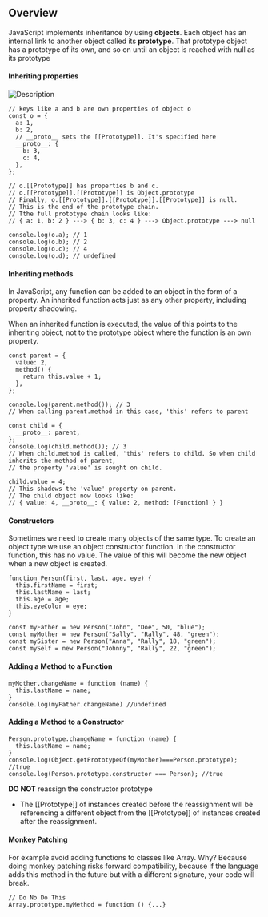 ## Overview
JavaScript implements inheritance by using **objects**. Each object has an internal link to another object called its **prototype**. That prototype object has a prototype of its own, and so on until an object is reached with null as its prototype

#### Inheriting properties
![Description](https://encrypted-tbn0.gstatic.com/images?q=tbn:ANd9GcQL65jiNXnKsq2Ri1tcvrVHK8LssmBOduFHUQ&s)
```
// keys like a and b are own properties of object o
const o = {
  a: 1,
  b: 2,
  // __proto__ sets the [[Prototype]]. It's specified here
  __proto__: {
    b: 3,
    c: 4,
  },
};

// o.[[Prototype]] has properties b and c.
// o.[[Prototype]].[[Prototype]] is Object.prototype 
// Finally, o.[[Prototype]].[[Prototype]].[[Prototype]] is null.
// This is the end of the prototype chain.
// Tthe full prototype chain looks like:
// { a: 1, b: 2 } ---> { b: 3, c: 4 } ---> Object.prototype ---> null

console.log(o.a); // 1
console.log(o.b); // 2
console.log(o.c); // 4
console.log(o.d); // undefined
```

#### Inheriting methods
In JavaScript, any function can be added to an object in the form of a property. An inherited function acts just as any other property, including property shadowing.

When an inherited function is executed, the value of this points to the inheriting object, not to the prototype object where the function is an own property.
```
const parent = {
  value: 2,
  method() {
    return this.value + 1;
  },
};

console.log(parent.method()); // 3
// When calling parent.method in this case, 'this' refers to parent

const child = {
  __proto__: parent,
};
console.log(child.method()); // 3
// When child.method is called, 'this' refers to child. So when child inherits the method of parent, 
// the property 'value' is sought on child. 

child.value = 4; 
// This shadows the 'value' property on parent.
// The child object now looks like:
// { value: 4, __proto__: { value: 2, method: [Function] } }
```

#### Constructors
Sometimes we need to create many objects of the same type. To create an object type we use an object constructor function.
In the constructor function, this has no value. The value of this will become the new object when a new object is created.
```
function Person(first, last, age, eye) {
  this.firstName = first;
  this.lastName = last;
  this.age = age;
  this.eyeColor = eye;
}

const myFather = new Person("John", "Doe", 50, "blue");
const myMother = new Person("Sally", "Rally", 48, "green");
const mySister = new Person("Anna", "Rally", 18, "green");
const mySelf = new Person("Johnny", "Rally", 22, "green");
```
#### Adding a Method to a Function 
```
myMother.changeName = function (name) {
  this.lastName = name;
}
console.log(myFather.changeName) //undefined
```
#### Adding a Method to a Constructor
```
Person.prototype.changeName = function (name) {
  this.lastName = name;
}
console.log(Object.getPrototypeOf(myMother)===Person.prototype); //true
console.log(Person.prototype.constructor === Person); //true
```

**DO NOT** reassign the constructor prototype
* The [[Prototype]] of instances created before the reassignment will be referencing a different object from the [[Prototype]] of instances created after the reassignment.

#### Monkey Patching
For example avoid adding functions to classes like Array. Why?
Because doing monkey patching risks forward compatibility, because if the language adds this method in the future but with a different signature, your code will break.
```
// Do No Do This
Array.prototype.myMethod = function () {...}
```
